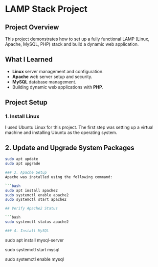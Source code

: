 # LAMP Stack Project

## Project Overview
This project demonstrates how to set up a fully functional LAMP (Linux, Apache, MySQL, PHP) stack and build a dynamic web application.

## What I Learned
- **Linux** server management and configuration.
- **Apache** web server setup and security.
- **MySQL** database management.
- Building dynamic web applications with **PHP**.

## Project Setup

### 1. Install Linux
I used Ubuntu Linux for this project. The first step was setting up a virtual machine and installing Ubuntu as the operating system.



## 2. Update and Upgrade System Packages

```bash
sudo apt update
sudo apt upgrade

### 3. Apache Setup
Apache was installed using the following command:

```bash
sudo apt install apache2
sudo systemctl enable apache2
sudo systemctl start apache2

## Verify Apache2 Status

```bash
sudo systemctl status apache2

### 4. Install MySQL
 ```
 sudo apt install mysql-server

 sudo systemctl start mysql 

sudo systemctl enable mysql






